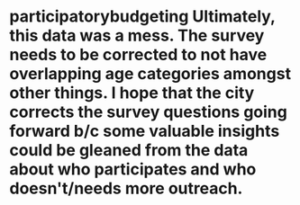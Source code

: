 # participatorybudgeting Ultimately, this data was a mess. The survey needs to be corrected to not have overlapping age categories amongst other things. I hope that the city corrects the survey questions going forward b/c some valuable insights could be gleaned from the data about who participates and who doesn't/needs more outreach.
